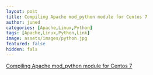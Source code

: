 ```yaml
---
layout: post
title: Compiling Apache mod_python module for Centos 7
author: juned
categories: [Apache,Linux,Python]
tags: [Apache,Linux,Python,Link]
image: assets/images/python.jpg
featured: false
hidden: fals
---
```

[Compiling Apache mod_python module for Centos 7](http://www.aboutmonitoring.com/compiling-apache-mod_python-module-centos-7-redhat-7/)